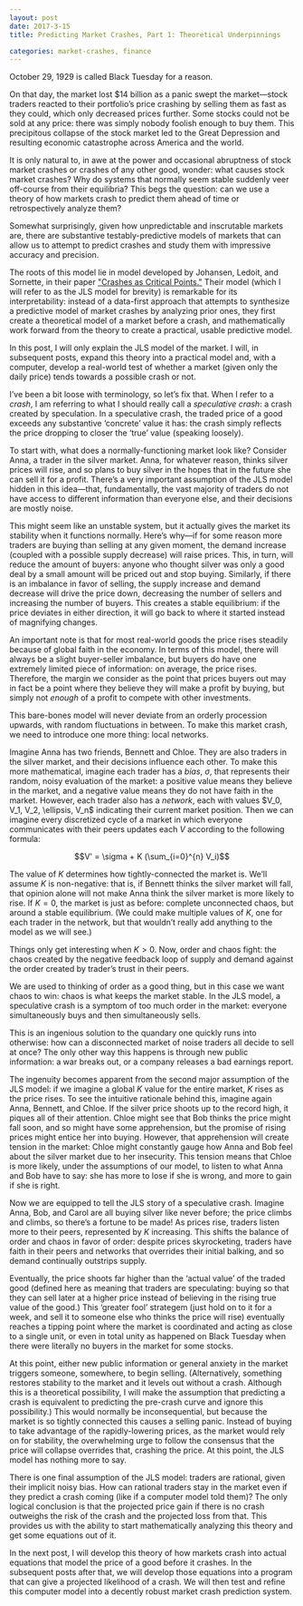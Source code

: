 ```yaml
---
layout: post
date: 2017-3-15
title: Predicting Market Crashes, Part 1: Theoretical Underpinnings

categories: market-crashes, finance
---
```


October 29, 1929 is called Black Tuesday for a reason.


On that day, the market lost $14 billion as a panic swept the market—stock traders reacted to their
portfolio’s price crashing by selling them as fast as they could, which only decreased prices
further. Some stocks could not be sold at any price: there was simply nobody foolish enough to buy
them. This precipitous collapse of the stock market led to the Great Depression and resulting
economic catastrophe across America and the world.


It is only natural to, in awe at the power and occasional abruptness of stock market crashes or
crashes of any other good, wonder: what causes stock market crashes? Why do systems that normally
seem stable suddenly veer off-course from their equilibria? This begs the question: can we use a
theory of how markets crash to predict them ahead of time or retrospectively analyze them?


Somewhat surprisingly, given how unpredictable and inscrutable markets are, there are substantive
testably-predictive models of markets that can allow us to attempt to predict crashes and study them
with impressive accuracy and precision.


The roots of this model lie in model developed by Johansen, Ledoit, and Sornette, in their
paper
["Crashes as Critical Points."](http://www.worldscientific.com/doi/abs/10.1142/S0219024900000115?journalCode=ijtaf) Their
model (which I will refer to as the JLS model for brevity) is remarkable for its interpretability:
instead of a data-first approach that attempts to synthesize a predictive model of market crashes by
analyzing prior ones, they first create a theoretical model of a market before a crash, and
mathematically work forward from the theory to create a practical, usable predictive model.


In this post, I will only explain the JLS model of the market. I will, in subsequent posts, expand
this theory into a practical model and, with a computer, develop a real-world test of whether a
market (given only the daily price) tends towards a possible crash or not.


I’ve been a bit loose with terminology, so let’s fix that. When I refer to a *crash*, I am referring
to what I should really call a *speculative crash*: a crash created by speculation. In a speculative
crash, the traded price of a good exceeds any substantive ‘concrete’ value it has: the crash simply
reflects the price dropping to closer the ‘true’ value (speaking loosely).


To start with, what does a normally-functioning market look like? Consider Anna, a trader in the
silver market. Anna, for whatever reason, thinks silver prices will rise, and so plans to buy silver
in the hopes that in the future she can sell it for a profit. There’s a very important assumption of
the JLS model hidden in this idea—that, fundamentally, the vast majority of traders do not have
access to different information than everyone else, and their decisions are mostly noise.


This might seem like an unstable system, but it actually gives the market its stability when it
functions normally. Here’s why—if for some reason more traders are buying than selling at any given
moment, the demand increase (coupled with a possible supply decrease) will raise prices. This, in
turn, will reduce the amount of buyers: anyone who thought silver was only a good deal by a small
amount will be priced out and stop buying. Similarly, if there is an imbalance in favor of selling,
the supply increase and demand decrease will drive the price down, decreasing the number of sellers
and increasing the number of buyers. This creates a stable equilibrium: if the price deviates in
either direction, it will go back to where it started instead of magnifying changes.


An important note is that for most real-world goods the price rises steadily because of global faith
in the economy. In terms of this model, there will always be a slight buyer-seller imbalance, but
buyers do have one extremely limited piece of information: on average, the price rises. Therefore,
the margin we consider as the point that prices buyers out may in fact be a point where they believe
they will make a profit by buying, but simply not *enough* of a profit to compete with other
investments.


This bare-bones model will never deviate from an orderly procession upwards, with random
fluctuations in between. To make this market crash, we need to introduce one more thing: local
networks.


Imagine Anna has two friends, Bennett and Chloe. They are also traders in the silver market, and
their decisions influence each other. To make this more mathematical, imagine each trader has a
*bias*, $\sigma$, that represents their random, noisy evaluation of the market: a positive value
means they believe in the market, and a negative value means they do not have faith in the
market. However, each trader also has a *network*, each with values $V_0, V_1, V_2, \ellipsis, V_n$
indicating their current market position. Then we can imagine every discretized cycle of a market in
which everyone communicates with their peers updates each $V$ according to the following formula:


$$V' = \sigma + K (\sum_{i=0}^{n} V_i)$$


The value of $K$ determines how tightly-connected the market is. We’ll assume $K$ is non-negative:
that is, if Bennett thinks the silver market will fall, that opinion alone will not make Anna think
the silver market is more likely to rise. If $K = 0$, the market is just as before: complete
unconnected chaos, but around a stable equilibrium. (We could make multiple values of $K$, one for
each trader in the network, but that wouldn’t really add anything to the model as we will see.)


Things only get interesting when $K > 0$. Now, order and chaos fight: the chaos created by the
negative feedback loop of supply and demand against the order created by trader’s trust in their
peers.


We are used to thinking of order as a good thing, but in this case we want chaos to win: chaos is
what keeps the market stable. In the JLS model, a speculative crash is a symptom of too much order
in the market: everyone simultaneously buys and then simultaneously sells.


This is an ingenious solution to the quandary one quickly runs into otherwise: how can a
disconnected market of noise traders all decide to sell at once? The only other way this happens is
through new public information: a war breaks out, or a company releases a bad earnings report.


The ingenuity becomes apparent from the second major assumption of the JLS model: if we imagine a
global $K$ value for the entire market, $K$ rises as the price rises. To see the intuitive rationale
behind this, imagine again Anna, Bennett, and Chloe. If the silver price shoots up to the record
high, it piques all of their attention. Chloe might see that Bob thinks the price might fall soon,
and so might have some apprehension, but the promise of rising prices might entice her into
buying. However, that apprehension will create tension in the market: Chloe might constantly gauge
how Anna and Bob feel about the silver market due to her insecurity. This tension means that Chloe
is more likely, under the assumptions of our model, to listen to what Anna and Bob have to say: she
has more to lose if she is wrong, and more to gain if she is right.


Now we are equipped to tell the JLS story of a speculative crash. Imagine Anna, Bob, and Carol are
all buying silver like never before; the price climbs and climbs, so there’s a fortune to be made!
As prices rise, traders listen more to their peers, represented by $K$ increasing. This shifts the
balance of order and chaos in favor of order: despite prices skyrocketing, traders have faith in
their peers and networks that overrides their initial balking, and so demand continually outstrips
supply.


Eventually, the price shoots far higher than the ‘actual value’ of the traded good (defined here as
meaning that traders are speculating: buying so that they can sell later at a higher price instead
of believing in the rising true value of the good.) This ‘greater fool’ strategem (just hold on to
it for a week, and sell it to someone else who thinks the price will rise) eventually reaches a
tipping point where the market is coordinated and acting as close to a single unit, or even in total
unity as happened on Black Tuesday when there were literally no buyers in the market for some
stocks.


At this point, either new public information or general anxiety in the market triggers someone,
somewhere, to begin selling. (Alternatively, something restores stability to the market and it
levels out without a crash. Although this is a theoretical possibility, I will make the assumption
that predicting a crash is equivalent to predicting the pre-crash curve and ignore this
possibility.) This would normally be inconsequential, but because the market is so tightly connected
this causes a selling panic. Instead of buying to take advantage of the rapidly-lowering prices, as
the market would rely on for stability, the overwhelming urge to follow the consensus that the price
will collapse overrides that, crashing the price. At this point, the JLS model has nothing more to
say.


There is one final assumption of the JLS model: traders are rational, given their implicit noisy
bias. How can rational traders stay in the market even if they predict a crash coming (like if a
computer model told them)? The only logical conclusion is that the projected price gain if there is
no crash outweighs the risk of the crash and the projected loss from that. This provides us with the
ability to start mathematically analyzing this theory and get some equations out of it.


In the next post, I will develop this theory of how markets crash into actual equations that model
the price of a good before it crashes. In the subsequent posts after that, we will develop those
equations into a program that can give a projected likelihood of a crash. We will then test and
refine this computer model into a decently robust market crash prediction system.
